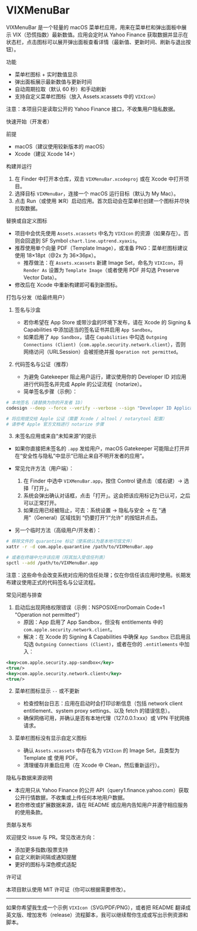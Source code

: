# VIXMenuBar

VIXMenuBar 是一个轻量的 macOS 菜单栏应用，用来在菜单栏和弹出面板中展示 VIX（恐慌指数）最新数值。应用会定时从 Yahoo Finance 获取数据并显示在状态栏，点击图标可以展开弹出面板查看详情（最新值、更新时间、刷新与退出按钮）。

功能
- 菜单栏图标 + 实时数值显示
- 弹出面板展示最新数值与更新时间
- 自动周期拉取（默认 60 秒）和手动刷新
- 支持自定义菜单栏图标（放入 Assets.xcassets 中的 `VIXIcon`）

注意：本项目只是读取公开的 Yahoo Finance 接口，不收集用户隐私数据。

快速开始（开发者）

前提
- macOS（建议使用较新版本的 macOS）
- Xcode（建议 Xcode 14+）

构建并运行
1. 在 Finder 中打开本仓库，双击 `VIXMenuBar.xcodeproj` 或在 Xcode 中打开项目。
2. 选择目标 `VIXMenuBar`，连接一个 macOS 运行目标（默认为 My Mac）。
3. 点击 Run（或使用 ⌘R）启动应用。首次启动会在菜单栏创建一个图标并尽快拉取数据。

替换或自定义图标
- 项目中会优先使用 `Assets.xcassets` 中名为 `VIXIcon` 的资源（如果存在）。否则会回退到 SF Symbol `chart.line.uptrend.xyaxis`。
- 推荐使用单个向量 PDF（Template Image），或准备 PNG：菜单栏图标建议使用 18×18pt（@2x 为 36×36px）。
  - 推荐做法：在 `Assets.xcassets` 新建 Image Set，命名为 `VIXIcon`，将 `Render As` 设置为 `Template Image`（或者使用 PDF 并勾选 Preserve Vector Data）。
- 修改后在 Xcode 中重新构建即可看到新图标。

打包与分发（给最终用户）

1. 签名与沙盒
   - 若你希望在 App Store 或带沙盒的环境下发布，请在 Xcode 的 Signing & Capabilities 中添加适当的签名证书并启用 `App Sandbox`。
   - 如果启用了 `App Sandbox`，请在 `Capabilities` 中勾选 `Outgoing Connections (Client)`（`com.apple.security.network.client`），否则网络访问（URLSession）会被拒绝并报 `Operation not permitted`。

2. 代码签名与公证（推荐）
   - 为避免 Gatekeeper 阻止用户运行，建议使用你的 Developer ID 对应用进行代码签名并完成 Apple 的公证流程（notarize）。
   - 简单签名步骤（示例）：

```bash
# 本地签名（请替换为你的开发者 ID）
codesign --deep --force --verify --verbose --sign "Developer ID Application: Your Name (TEAMID)" /path/to/VIXMenuBar.app

# 将应用提交给 Apple 公证（需要 Xcode / altool / notarytool 配置）
# 请参考 Apple 官方文档进行 notarize 步骤
```

3. 未签名应用或来自“未知来源”的提示
- 如果你直接把未签名的 `.app` 发给用户，macOS Gatekeeper 可能阻止打开并在“安全性与隐私”中显示“已阻止来自不明开发者的应用”。
- 常见允许方法（用户端）：
  1. 在 Finder 中选中 `VIXMenuBar.app`，按住 Control 键点击（或右键）→ 选择「打开」。
  2. 系统会弹出确认对话框，点击「打开」。这会把该应用标记为已认可，之后可以正常打开。
  3. 如果应用已经被阻止，可去：系统设置 → 隐私与安全 → 在 "通用"（General）区域找到 “仍要打开”/“允许” 的按钮并点击。

- 另一个临时方法（高级用户/开发者）：

```bash
# 移除文件的 quarantine 标记（使系统认为是本地可信文件）
xattr -r -d com.apple.quarantine /path/to/VIXMenuBar.app

# 或者在终端中允许该应用（将其加入受信任列表）
spctl --add /path/to/VIXMenuBar.app
```

注意：这些命令会改变系统对应用的信任处理；仅在你信任该应用时使用。长期发布建议使用正式的代码签名与公证流程。

常见问题与排查

1. 启动后出现网络权限错误（示例：NSPOSIXErrorDomain Code=1 "Operation not permitted"）
   - 原因：App 启用了 App Sandbox，但没有 entitlements 中的 `com.apple.security.network.client`。
   - 解决：在 Xcode 的 Signing & Capabilities 中确保 `App Sandbox` 已启用且勾选 `Outgoing Connections (Client)`，或者在你的 `.entitlements` 中加入：

```xml
<key>com.apple.security.app-sandbox</key>
<true/>
<key>com.apple.security.network.client</key>
<true/>
```

2. 菜单栏图标显示 `--` 或不更新
   - 检查控制台日志：应用在启动时会打印诊断信息（包括 network client entitlement、system proxy settings、以及 fetch 的错误信息）。
   - 确保网络可用，并确认是否有本地代理（127.0.0.1:xxx）或 VPN 干扰网络请求。

3. 菜单栏图标没有显示自定义图标
   - 确认 `Assets.xcassets` 中存在名为 `VIXIcon` 的 Image Set，且类型为 Template 或 使用 PDF。
   - 清理缓存并重启应用（在 Xcode 中 Clean，然后重新运行）。

隐私与数据来源说明

- 本应用只从 Yahoo Finance 的公开 API（query1.finance.yahoo.com）获取公开行情数据，不收集或上传任何本地用户数据。
- 若你修改或扩展数据来源，请在 README 或应用内告知用户并遵守相应服务的使用条款。

贡献与发布

欢迎提交 issue 与 PR。常见改进方向：
- 添加更多指数/股票支持
- 自定义刷新间隔或通知提醒
- 更好的图标与深色模式适配

许可证

本项目默认使用 MIT 许可证（你可以根据需要修改）。

---

如果你希望我生成一个示例 `VIXIcon`（SVG/PDF/PNG），或者把 README 翻译成英文版、增加发布（release）流程脚本，我可以继续帮你生成或写出示例资源和脚本。